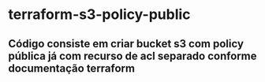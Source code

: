 # terraform-s3-policy-public

## Código consiste em criar bucket s3 com policy pública já com recurso de acl separado conforme documentação terraform
